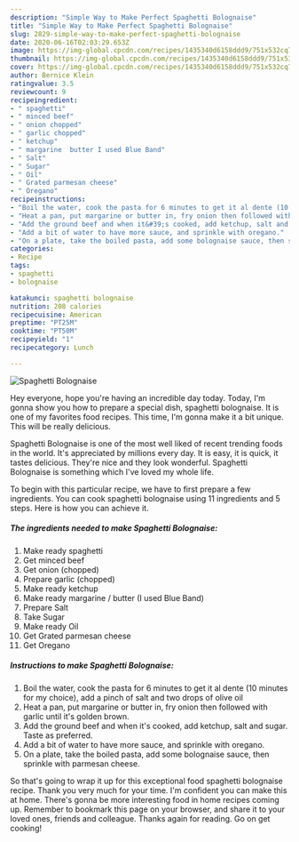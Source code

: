 ```yaml
---
description: "Simple Way to Make Perfect Spaghetti Bolognaise"
title: "Simple Way to Make Perfect Spaghetti Bolognaise"
slug: 2829-simple-way-to-make-perfect-spaghetti-bolognaise
date: 2020-06-16T02:03:29.653Z
image: https://img-global.cpcdn.com/recipes/1435340d6158ddd9/751x532cq70/spaghetti-bolognaise-recipe-main-photo.jpg
thumbnail: https://img-global.cpcdn.com/recipes/1435340d6158ddd9/751x532cq70/spaghetti-bolognaise-recipe-main-photo.jpg
cover: https://img-global.cpcdn.com/recipes/1435340d6158ddd9/751x532cq70/spaghetti-bolognaise-recipe-main-photo.jpg
author: Bernice Klein
ratingvalue: 3.5
reviewcount: 9
recipeingredient:
- " spaghetti"
- " minced beef"
- " onion chopped"
- " garlic chopped"
- " ketchup"
- " margarine  butter I used Blue Band"
- " Salt"
- " Sugar"
- " Oil"
- " Grated parmesan cheese"
- " Oregano"
recipeinstructions:
- "Boil the water, cook the pasta for 6 minutes to get it al dente (10 minutes for my choice), add a pinch of salt and two drops of olive oil"
- "Heat a pan, put margarine or butter in, fry onion then followed with garlic until it&#39;s golden brown."
- "Add the ground beef and when it&#39;s cooked, add ketchup, salt and sugar. Taste as preferred."
- "Add a bit of water to have more sauce, and sprinkle with oregano."
- "On a plate, take the boiled pasta, add some bolognaise sauce, then sprinkle with parmesan cheese."
categories:
- Recipe
tags:
- spaghetti
- bolognaise

katakunci: spaghetti bolognaise 
nutrition: 208 calories
recipecuisine: American
preptime: "PT25M"
cooktime: "PT50M"
recipeyield: "1"
recipecategory: Lunch

---
```



![Spaghetti Bolognaise](https://img-global.cpcdn.com/recipes/1435340d6158ddd9/751x532cq70/spaghetti-bolognaise-recipe-main-photo.jpg)

Hey everyone, hope you're having an incredible day today. Today, I'm gonna show you how to prepare a special dish, spaghetti bolognaise. It is one of my favorites food recipes. This time, I'm gonna make it a bit unique. This will be really delicious.



Spaghetti Bolognaise is one of the most well liked of recent trending foods in the world. It's appreciated by millions every day. It is easy, it is quick, it tastes delicious. They're nice and they look wonderful. Spaghetti Bolognaise is something which I've loved my whole life.


To begin with this particular recipe, we have to first prepare a few ingredients. You can cook spaghetti bolognaise using 11 ingredients and 5 steps. Here is how you can achieve it.

<!--inarticleads1-->

##### The ingredients needed to make Spaghetti Bolognaise:

1. Make ready  spaghetti
1. Get  minced beef
1. Get  onion (chopped)
1. Prepare  garlic (chopped)
1. Make ready  ketchup
1. Make ready  margarine / butter (I used Blue Band)
1. Prepare  Salt
1. Take  Sugar
1. Make ready  Oil
1. Get  Grated parmesan cheese
1. Get  Oregano




<!--inarticleads2-->

##### Instructions to make Spaghetti Bolognaise:

1. Boil the water, cook the pasta for 6 minutes to get it al dente (10 minutes for my choice), add a pinch of salt and two drops of olive oil
1. Heat a pan, put margarine or butter in, fry onion then followed with garlic until it&#39;s golden brown.
1. Add the ground beef and when it&#39;s cooked, add ketchup, salt and sugar. Taste as preferred.
1. Add a bit of water to have more sauce, and sprinkle with oregano.
1. On a plate, take the boiled pasta, add some bolognaise sauce, then sprinkle with parmesan cheese.




So that's going to wrap it up for this exceptional food spaghetti bolognaise recipe. Thank you very much for your time. I'm confident you can make this at home. There's gonna be more interesting food in home recipes coming up. Remember to bookmark this page on your browser, and share it to your loved ones, friends and colleague. Thanks again for reading. Go on get cooking!
